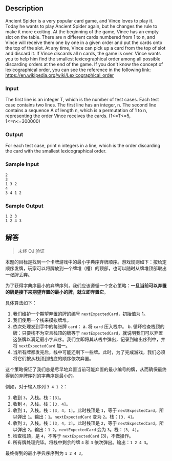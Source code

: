 ## Description

Ancient Spider is a very popular card game, and Vince loves to play it. Today he wants to play Ancient Spider again, but he changes the rule to make it more exciting. At the beginning of the game, Vince has an empty slot on the table. There are n different cards numbered from 1 to n, and Vince will receive them one by one in a given order and put the cards onto the top of the slot. At any time, Vince can pick up a card from the top of slot and discard it. If Vince discards all n cards, the game is over. Vince wants you to help him find the smallest lexicographical order among all possible discarding orders at the end of the game.
If you don't know the concept of lexicographical order, you can see the reference in the following link: https://en.wikipedia.org/wiki/Lexicographical_order
### Input
The first line is an integer T, which is the number of test cases.
Each test case contains two lines. The first line has an integer, n.
The second line contains a sequence A of length n, which is a permutation of 1 to n, representing the order Vince receives the cards.
(1<=T<=5, 1<=n<=300000)
### Output

For each test case, print n integers in a line, which is the order discarding the card with the smallest lexicographical order.
### Sample Input

```log
2
3
1 3 2
4
3 4 1 2
```

### Sample Output

```log
1 2 3
1 2 4 3
```

## 解答

> 未经 OJ 验证

本题的目标是找到一个卡牌游戏中的最小字典序弃牌顺序。游戏规则如下：按给定顺序发牌，玩家可以将牌放到一个牌堆（槽）的顶部，也可以随时从牌堆顶部取出一张牌丢弃。

为了获得字典序最小的弃牌序列，我们应该遵循一个贪心策略：**一旦当前可以弃置的牌是接下来期望弃置的最小的牌，就立即弃置它**。

具体算法如下：
1. 我们维护一个期望弃置的牌的编号 `nextExpectedCard`，初始值为 1。
2. 我们使用一个栈来模拟牌堆。
3. 依次处理发到手中的每张牌 `card`：
    a. 将 `card` 压入栈中。
    b. 循环检查栈顶的牌：只要栈不为空且栈顶的牌等于 `nextExpectedCard`，就说明我们可以弃置这张牌以满足最小字典序。我们立即将其从栈中弹出，记录到输出序列中，并将 `nextExpectedCard` 加一。
4. 当所有牌都发完后，栈中可能还剩下一些牌。此时，为了完成游戏，我们必须将它们按从栈顶到栈底的顺序依次弃置。

这个策略保证了我们总是尽早地弃置当前可能弃置的最小编号的牌，从而确保最终得到的弃牌序列的字典序是最小的。

例如，对于输入序列 `3 4 1 2`：
1. 收到 `3`，入栈。栈：`[3]`。
2. 收到 `4`，入栈。栈：`[3, 4]`。
3. 收到 `1`，入栈。栈：`[3, 4, 1]`。此时栈顶是 `1`，等于 `nextExpectedCard`，所以弹出 `1`。输出：`1`。`nextExpectedCard` 变为 `2`。栈：`[3, 4]`。
4. 收到 `2`，入栈。栈：`[3, 4, 2]`。此时栈顶是 `2`，等于 `nextExpectedCard`，所以弹出 `2`。输出：`1 2`。`nextExpectedCard` 变为 `3`。栈：`[3, 4]`。
5. 检查栈顶，是 `4`，不等于 `nextExpectedCard` (3)，不做操作。
6. 所有牌处理完毕。将栈中剩余的牌 `4` 和 `3` 依次弹出。输出：`1 2 4 3`。

最终得到的最小字典序序列为 `1 2 4 3`。

